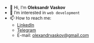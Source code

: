 - 👋 Hi, I’m **Oleksandr Vaskov**
- 👀 I’m interested in `web development`
- 📫 How to reach me:
  - [LinkedIn](https://www.linkedin.com/in/oleksandr-vaskov-9828441b7/)
  - [Telegram](https://t.me/OleksandrVaskov)
  - E-mail: olexandrvaskov@gmail.com

<!---
insane-beaver/insane-beaver is a ✨ special ✨ repository because its `README.md` (this file) appears on your GitHub profile.
You can click the Preview link to take a look at your changes.
--->

